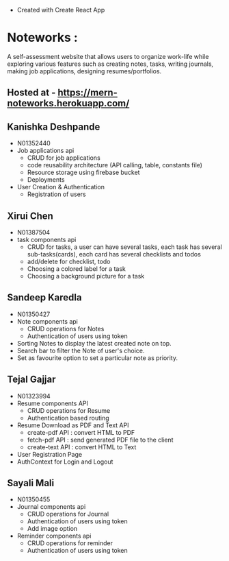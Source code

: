* Created with Create React App

# Noteworks :

A self-assessment website that allows users to organize work-life while exploring various features such as creating notes, tasks, writing journals, making job applications, designing resumes/portfolios.

## Hosted at - https://mern-noteworks.herokuapp.com/

## Kanishka Deshpande

- N01352440
- Job applications api
  - CRUD for job applications
  - code reusability architecture (API calling, table, constants file)
  - Resource storage using firebase bucket
  - Deployments
- User Creation & Authentication
  - Registration of users

## Xirui Chen

- N01387504
- task components api
  - CRUD for tasks, a user can have several tasks, each task has several sub-tasks(cards), each card has several checklists and todos
  - add/delete for checklist, todo
  - Choosing a colored label for a task
  - Choosing a background picture for a task

## Sandeep Karedla

- N01350427
- Note components api
  - CRUD operations for Notes
  - Authentication of users using token
- Sorting Notes to display the latest created note on top.
- Search bar to filter the Note of user's choice.
- Set as favourite option to set a particular note as priority.

## Tejal Gajjar

- N01323994
- Resume components API
  - CRUD operations for Resume
  - Authentication based routing
- Resume Download as PDF and Text API
  - create-pdf API : convert HTML to PDF
  - fetch-pdf API : send generated PDF file to the client
  - create-text API : convert HTML to Text
- User Registration Page
- AuthContext for Login and Logout

## Sayali Mali

- N01350455
- Journal components api
  - CRUD operations for Journal
  - Authentication of users using token
  - Add image option
- Reminder components api
  - CRUD operations for reminder
  - Authentication of users using token

